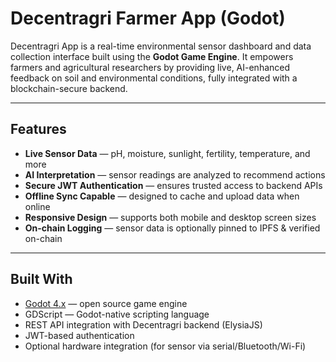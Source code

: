 # Decentragri Farmer App (Godot)

Decentragri App is a real-time environmental sensor dashboard and data collection interface built using the **Godot Game Engine**. It empowers farmers and agricultural researchers by providing live, AI-enhanced feedback on soil and environmental conditions, fully integrated with a blockchain-secure backend.

---

## Features

- **Live Sensor Data** — pH, moisture, sunlight, fertility, temperature, and more
- **AI Interpretation** — sensor readings are analyzed to recommend actions
- **Secure JWT Authentication** — ensures trusted access to backend APIs
- **Offline Sync Capable** — designed to cache and upload data when online
- **Responsive Design** — supports both mobile and desktop screen sizes
- **On-chain Logging** — sensor data is optionally pinned to IPFS & verified on-chain

---

## Built With

- [Godot 4.x](https://godotengine.org) — open source game engine
- GDScript — Godot-native scripting language
- REST API integration with Decentragri backend (ElysiaJS)
- JWT-based authentication
- Optional hardware integration (for sensor via serial/Bluetooth/Wi-Fi)
